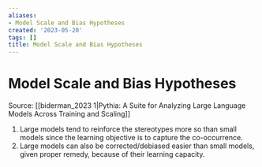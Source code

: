 ```yaml
---
aliases:
- Model Scale and Bias Hypotheses
created: '2023-05-20'
tags: []
title: Model Scale and Bias Hypotheses
---
```


# Model Scale and Bias Hypotheses

Source: [[biderman_2023 1|Pythia: A Suite for Analyzing Large Language Models Across Training and Scaling]]

1. Large models tend to reinforce the stereotypes more so than small models since the learning objective is to capture the co-occurrence.
2. Large models can also be corrected/debiased easier than small models, given proper remedy, because of their learning capacity.